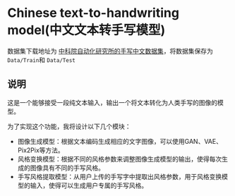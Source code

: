 # Chinese text-to-handwriting model(中文文本转手写模型)

数据集下载地址为 [中科院自动化研究所的手写中文数据集](http://www.nlpr.ia.ac.cn/databases/handwriting/Download.html)，将数据集保存为 `Data/Train`和 `Data/Test`

## 说明

这是一个能够接受一段纯文本输入，输出一个将文本转化为人类手写的图像的模型。

为了实现这个功能，我将设计以下几个模块：

- 图像生成模型：根据文本编码生成相应的文字图像，可以使用GAN、VAE、Pix2Pix等方法。
- 风格变换模型：根据不同的风格参数来调整图像生成模型的输出，使得每次生成的图像具有不同的手写风格。
- 手写风格提取模型：从用户上传的手写字中提取出风格参数，用于风格变换模型的输入，使得可以生成用户专属的手写风格。
